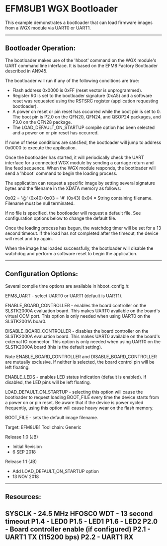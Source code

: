 EFM8UB1 WGX Bootloader
=======

This example demonstrates a bootloader that can load firmware images from a
WGX module via UART0 or UART1.


-----------------------------------------------------------------------------
 Bootloader Operation:
-----------------------------------------------------------------------------

The bootloader makes use of the 'hboot' command on the WGX module's UART 
command line interface. It is based on the EFM8 Factory Bootloader described
in AN945.

The bootloader will run if any of the following conditions are true:

- Flash address 0x0000 is 0xFF (reset vector is unprogrammed).
- Register R0 is set to the bootloader signature (0xA5) and a software reset
was requested using the RSTSRC register (application requesting bootloader).
- A power on reset or pin reset has occurred while the boot pin is set to 0.
The boot pin is P2.0 on the QFN20, QFN24, and QSOP24 packages, and P3.0 on the
QFN28 package.
- The LOAD_DEFAULT_ON_STARTUP compile option has been selected and a power on
or pin reset has occurred.

If none of these conditions are satisfied, the bootloader will jump to address
0x0000 to execute the application.

Once the bootloader has started, it will periodically check the UART interface
for a connected WGX module by sending a carriage return and line feed sequence.
When the WGX module responds, the bootloader will send a 'hboot' command to 
begin the loading process.

The application can request a specific image by setting several signature 
bytes and the filename in the XDATA memory as follows:

0x02 = '@' (0x40)
0x03 = '#' (0x43)
0x04 = String containing filename. Filename must be null terminated.

If no file is specified, the bootloader will request a default file. See 
configuration options below to change the default file.

Once the loading process has begun, the watchdog timer will be set for a 13
second timeout. If the load has not completed after the timeout, the device
will reset and try again.

When the image has loaded successfully, the bootloader will disable the 
watchdog and perform a software reset to begin the application.



-----------------------------------------------------------------------------
 Configuration Options:
-----------------------------------------------------------------------------

Several compile time options are available in hboot_config.h:

EFM8_UART - select UART0 or UART1 (default is UART1).

ENABLE_BOARD_CONTROLLER - enables the board controller on the SLSTK2000A
evaluation board. This makes UART0 available on the board's virtual COM port.
This option is only needed when using UART0 on the SLSTK2001A boar0.

DISABLE_BOARD_CONTROLLER - disables the board controller on the SLSTK2000A
evaluation board. This makes UART0 available on the board's external IO
connector. This option is only needed when using UART0 on the SLSTK2000A
board (this is the default setting).

Note ENABLE_BOARD_CONTROLLER and DISABLE_BOARD_CONTROLLER are mutually 
exclusive.  If neither is selected, the board control pin will be left 
floating.

ENABLE_LEDS - enables LED status indication (default is enabled). If disabled,
the LED pins will be left floating.

LOAD_DEFAULT_ON_STARTUP - selecting this option will cause the bootloader to
request loading BOOT_FILE every time the device starts from a power on
or pin reset. Be aware that if the device is power cycled frequently, using
this option will cause heavy wear on the flash memory.

BOOT_FILE - sets the default image filename.


Target:         EFM8UB1
Tool chain:     Generic

Release 1.0 (JB)
   - Initial Revision
   - 6 SEP 2018

Release 1.1 (JB)
   - Add LOAD_DEFAULT_ON_STARTUP option
   - 13 NOV 2018


-----------------------------------------------------------------------------
 Resources:
-----------------------------------------------------------------------------
 SYSCLK - 24.5 MHz HFOSC0
 WDT  - 13 second timeout
 P1.4 - LED0
 P1.5 - LED1
 P1.6 - LED2
 P2.0 - Board controller enable (if configured)
 P2.1 - UART1 TX (115200 bps)
 P2.2 - UART1 RX
-----------------------------------------------------------------------------
